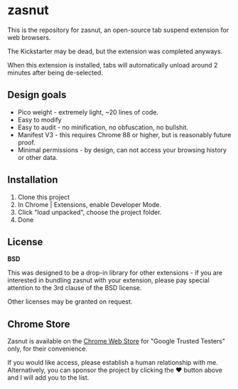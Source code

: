 # zasnut

This is the repository for zasnut, an open-source tab suspend extension
for web browsers.

The Kickstarter may be dead, but the extension was completed anyways.

When this extension is installed, tabs will automatically unload around
2 minutes after being de-selected.


## Design goals

  * Pico weight - extremely light, ~20 lines of code.
  * Easy to modify
  * Easy to audit - no minification, no obfuscation, no bullshit.
  * Manifest V3 - this requires Chrome 88 or higher, but is reasonably future proof.
  * Minimal permissions - by design, can not access your browsing history or other data.

## Installation

1. Clone this project
2. In Chrome | Extensions, enable Developer Mode.
3. Click "load unpacked", choose the project folder.
4. Done

## License

**BSD**

This was designed to be a drop-in library for other extensions - if you are interested
in bundling zasnut with your extension, please pay special attention to the 3rd clause
of the BSD license.

Other licenses may be granted on request.

## Chrome Store

Zasnut is available on the [Chrome Web Store](http://zasnut.xyz) for "Google Trusted Testers" only,
for their convenience.

If you would like access, please establish a human relationship with me. Alternatively,
you can sponsor the project by clicking the ❤️  button above and I will add you to the list.

